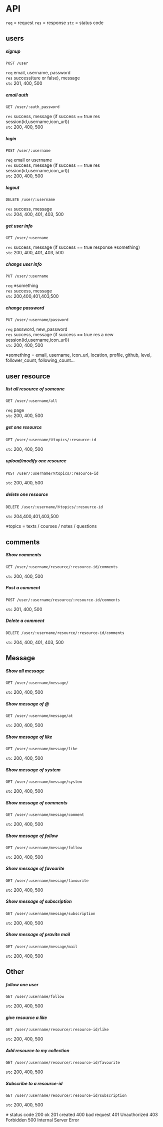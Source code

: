 # API

`req` = request
`res` = response
`stc` = status code

## users

##### signup
 ```
POST /user
 ```
`req`	email, username, password  
`res` success(ture or false), message  
`stc` 201, 400, 500  

##### email auth
 ```
GET /user/:auth_password
 ```
`res` success, message (if success == true res session(id,username,icon_url))  
`stc` 200, 400, 500  

##### login
 ```
POST /user/:username
 ```
`req`	email or username  
`res` success, message (if success == true res session(id,username,icon_url))  
`stc` 200, 400, 500  

##### logout
```
DELETE /user/:username
```
`res` success, message  
`stc` 204, 400, 401, 403, 500  


##### get user info
```
GET /user/:username
```
`res` success, message (if success == true response ※something)  
`stc` 200, 400, 401, 403, 500  

##### change user info
```
PUT /user/:username
```
`req`	※something  
`res` success, message  
`stc` 200,400,401,403,500  

##### change password
```
PUT /user/:username/password
```
`req`	password, new_password  
`res` success, message (if success == true res a new session(id,username,icon_url))  
`stc` 200, 400, 500  

※something = email, username, icon_url, location, profile, github, level, follower_count, following_count...


## user resource
##### list all resource of someone
```
GET /user/:username/all
```
`req`	page  
`stc` 200, 400, 500

##### get one resource
```
GET /user/:username/※topics/:resource-id
```
`stc` 200, 400, 500

##### upload/modify one resource
```
POST /user/:username/※topics/:resource-id
```
`stc` 200, 400, 500

##### delete one resource
```
DELETE /user/:username/※topics/:resource-id
```
`stc` 204,400,401,403,500

※topics = texts / courses / notes / questions


## comments
##### Show comments
```
GET /user/:username/resource/:resource-id/comments
```
`stc` 200, 400, 500

##### Post a comment
```
POST /user/:username/resource/:resource-id/comments
```
`stc` 201, 400, 500

##### Delete a comment
```
DELETE /user/:username/resource/:resource-id/comments
```
`stc` 204, 400, 401, 403, 500


## Message
##### Show all message
```
GET /user/:username/message/
```
`stc` 200, 400, 500

##### Show message of @
```
GET /user/:username/message/at
```
`stc` 200, 400, 500

##### Show message of like
```
GET /user/:username/message/like
```
`stc` 200, 400, 500

##### Show message of system
```
GET /user/:username/message/system
```
`stc` 200, 400, 500

##### Show message of comments
```
GET /user/:username/message/comment
```
`stc` 200, 400, 500

##### Show message of follow
```
GET /user/:username/message/follow
```
`stc` 200, 400, 500

##### Show message of favourite
```
GET /user/:username/message/favourite
```
`stc` 200, 400, 500

##### Show message of subscription
```
GET /user/:username/message/subscription
```
`stc` 200, 400, 500

##### Show message of pravite mail
```
GET /user/:username/message/mail
```
`stc` 200, 400, 500

## Other
##### follow one user
```
GET /user/:username/follow
```
`stc` 200, 400, 500

##### give resource a like
```
GET /user/:username/resource/:resource-id/like
```
`stc` 200, 400, 500

##### Add resource to my collection
```
GET /user/:username/resource/:resource-id/favourite
```
`stc` 200, 400, 500

##### Subscribe to a resource-id
```
GET /user/:username/resource/:resource-id/subscription
```
`stc` 200, 400, 500


※ status code
200	ok
201	created
400	bad request
401	Unauthorized
403	Forbidden
500	Internal Server Error

